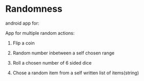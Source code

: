 # Randomness
android app for:


App for multiple random actions:

1. Flip a coin

2. Random number inbetween a self chosen range

3. Roll a chosen number of 6 sided dice

4. Chose a random item from a self written list of items(string)

